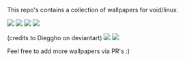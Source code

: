 This repo's contains a collection of wallpapers for void/linux.

<img src="https://raw.githubusercontent.com/siduck76/voidlinux-wallpapers/main/light_blue/voidblue.png"> 
<img src="https://raw.githubusercontent.com/siduck76/voidlinux-wallpapers/main/light_blue/voidfi.png">

<img src="https://raw.githubusercontent.com/siduck76/voidlinux-wallpapers/main/purple/light-purple.png"> 
<img src="https://raw.githubusercontent.com/siduck76/voidlinux-wallpapers/main/purple/purpleVoid.jpg">

(credits to Dieggho on deviantart)
<img src="https://raw.githubusercontent.com/siduck76/voidlinux-wallpapers/main/greenish/green.png">
<img src="https://raw.githubusercontent.com/siduck76/voidlinux-wallpapers/main/greenish/strips.jpg">

Feel free to add more wallpapers via PR's :)
